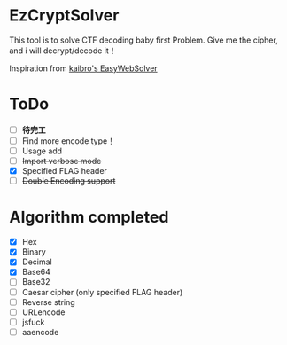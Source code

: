 # EzCryptSolver

This tool is to solve CTF decoding baby first Problem.
Give me the cipher, and i will decrypt/decode it！

Inspiration from [kaibro's EasyWebSolver](https://github.com/w181496/EasySolver)

# ToDo

- [ ] **待完工**
- [ ] Find more encode type！
- [ ] Usage add
- [ ] ~~Import verbose mode~~
- [x] Specified FLAG header
- [ ] ~~Double Encoding support~~

# Algorithm completed

- [x] Hex
- [x] Binary
- [x] Decimal
- [x] Base64
- [ ] Base32
- [ ] Caesar cipher (only specified FLAG header)
- [ ] Reverse string
- [ ] URLencode
- [ ] jsfuck
- [ ] aaencode
